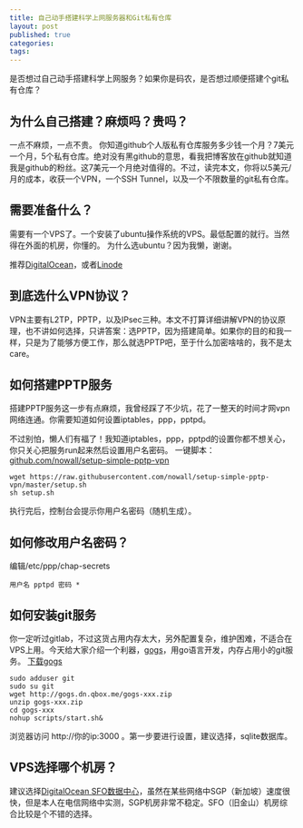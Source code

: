 ```yaml
---
title: 自己动手搭建科学上网服务器和Git私有仓库
layout: post
published: true
categories: 
tags: 
---
```


是否想过自己动手搭建科学上网服务？如果你是码农，是否想过顺便搭建个git私有仓库？

## 为什么自己搭建？麻烦吗？贵吗？
一点不麻烦，一点不贵。
你知道github个人版私有仓库服务多少钱一个月？7美元一个月，5个私有仓库。绝对没有黑github的意思，看我把博客放在github就知道我是github的粉丝。这7美元一个月绝对值得的。不过，读完本文，你将以5美元/月的成本，收获一个VPN，一个SSH Tunnel，以及一个不限数量的git私有仓库。


## 需要准备什么？
需要有一个VPS了。一个安装了ubuntu操作系统的VPS。最低配置的就行。当然得在外面的机房，你懂的。
为什么选ubuntu？因为我懒，谢谢。

推荐[DigitalOcean](https://www.digitalocean.com/?refcode=6c7bd4a13044)，或者[Linode](https://www.linode.com/?r=94d2619aa76f5ffbd8d0869d575829f311322f69)

## 到底选什么VPN协议？
VPN主要有L2TP，PPTP，以及IPsec三种。本文不打算详细讲解VPN的协议原理，也不讲如何选择，只讲答案：选PPTP，因为搭建简单。如果你的目的和我一样，只是为了能够方便工作，那么就选PPTP吧，至于什么加密啥啥的，我不是太care。

## 如何搭建PPTP服务
搭建PPTP服务这一步有点麻烦，我曾经踩了不少坑，花了一整天的时间才网vpn网络连通。你需要知道如何设置iptables，ppp，pptpd。

不过别怕，懒人们有福了！我知道iptables，ppp，pptpd的设置你都不想关心，你只关心把服务run起来然后设置用户名密码。
一键脚本：[github.com/nowall/setup-simple-pptp-vpn](https://github.com/nowall/setup-simple-pptp-vpn/blob/master/setup.sh)

```
wget https://raw.githubusercontent.com/nowall/setup-simple-pptp-vpn/master/setup.sh
sh setup.sh
```

执行完后，控制台会提示你用户名密码（随机生成）。

## 如何修改用户名密码？
编辑/etc/ppp/chap-secrets

```
用户名 pptpd 密码 *
```

## 如何安装git服务
你一定听过gitlab，不过这货占用内存太大，另外配置复杂，维护困难，不适合在VPS上用。今天给大家介绍一个利器，[gogs](gogs.io)，用go语言开发，内存占用小的git服务。
[下载gogs](http://gogs.io/docs/installation/install_from_binary.html)

```
sudo adduser git
sudo su git
wget http://gogs.dn.qbox.me/gogs-xxx.zip
unzip gogs-xxx.zip
cd gogs-xxx
nohup scripts/start.sh&
```

浏览器访问 http://你的ip:3000 。第一步要进行设置，建议选择，sqlite数据库。

## VPS选择哪个机房？

建议选择[DigitalOcean SFO数据中心](https://www.digitalocean.com/?refcode=6c7bd4a13044)，虽然在某些网络中SGP（新加坡）速度很快，但是本人在电信网络中实测，SGP机房非常不稳定。SFO（旧金山）机房综合比较是个不错的选择。

